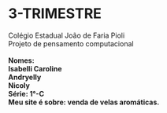 # 3-TRIMESTRE

Colégio Estadual João de Faria Pioli
<br>
Projeto de pensamento computacional
<br>
<br>
<b>Nomes:
<br>
Isabelli Caroline
<br>
Andryelly
<br>
Nicoly
<br>
Série: 1°-C
<br>
Meu site é sobre: venda de velas aromáticas.
